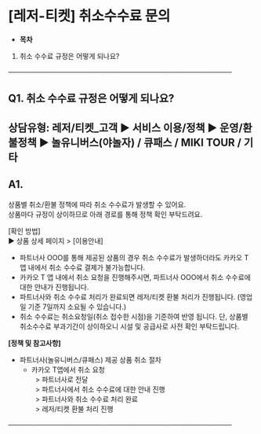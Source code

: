 # [레저-티켓] 취소수수료 문의

* **목차**

1. 취소 수수료 규정은 어떻게 되나요?

──────────────────────────────────────────────

**Q1. 취소 수수료 규정은 어떻게 되나요?**
---------------------------

상담유형: 레저/티켓\_고객 ▶ 서비스 이용/정책 ▶ 운영/환불정책 ▶ 놀유니버스(야놀자) / 큐패스 / MIKI TOUR / 기타
-------------------------------------------------------------------------

**A1.**
-------

상품별 취소/환불 정책에 따라 취소 수수료가 발생할 수 있어요.   
상품마다 규정이 상이하므로 아래 경로를 통해 정책 확인 부탁드려요.

[확인 방법]  
▶ 상품 상세 페이지 > [이용안내]

- 파트너사 OOO를 통해 제공된 상품의 경우 취소 수수료가 발생하더라도 카카오 T 앱 내에서 취소 수수료 결제가 불가능합니다.  
- 카카오 T 앱 내에서 취소 요청을 진행해주시면, 파트너사 OOO에서 취소 수수료에 대한 안내가 진행됩니다.   
- 파트너사와 취소 수수료 처리가 완료되면 레저/티켓 환불 처리가 진행됩니다. (영업일 기준 7일까지 소요될 수 있습니다.)  
- 취소 수수료는 취소요청일(취소 접수한 시점)을 기준하여 반영 됩니다. 단, 상품별 취소수수료 부과기간이 상이하오니 시설 및 공급사로 사전 확인 부탁드립니다.

**[정책 및 참고사항]**

* 파트너사(놀유니버스/큐패스) 제공 상품 취소 절차  
  - 카카오 T앱에서 취소 요청  
    > 파트너사로 전달   
    > 파트너사에서 취소 수수료에 대한 안내 진행  
    > 파트너사와 취소 수수료 처리 완료  
    > 레저/티켓 환불 처리 진행

──────────────────────────────────────────────